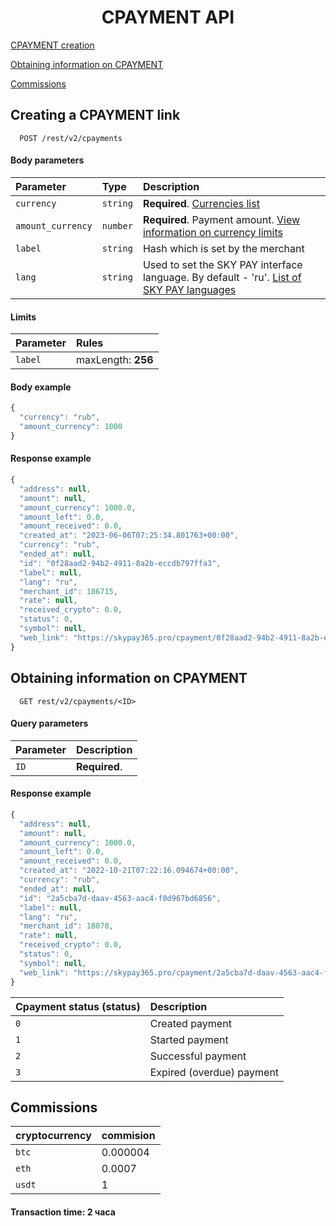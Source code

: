 
<h1 align="center">CPAYMENT API</h1>
 
[CPAYMENT creation](#cpayment)

[Obtaining information on CPAYMENT](#cpaymentinfo)

[Commissions](#commissions)

<a name="cpayment"></a>
## Creating a CPAYMENT link

```http
  POST /rest/v2/cpayments
```
#### Body parameters

| Parameter | Type     | Description                |
| :-------- | :------- | :------------------------- |
| `currency` | `string` | **Required**. [Currencies list](CURRENCIESCPAYMENT.md)
| `amount_currency` | `number` | **Required**. Payment amount. [View information on currency limits](CURRENCIESCPAYMENT.md)
| `label` | `string` | Hash which is set by the merchant
| `lang` | `string` | Used to set the SKY PAY interface language. By default - 'ru'. [List of SKY PAY languages](SKYPAYLANGUAGES.md)

#### Limits

| Parameter | Rules     |
| :-------- | :-------  |
| `label` | maxLength: **256**

#### Body example

```javascript
{
  "currency": "rub",
  "amount_currency": 1000
}
```

#### Response example

```javascript
{
  "address": null,
  "amount": null,
  "amount_currency": 1000.0,
  "amount_left": 0.0,
  "amount_received": 0.0,
  "created_at": "2023-06-06T07:25:34.801763+00:00",
  "currency": "rub",
  "ended_at": null,
  "id": "0f28aad2-94b2-4911-8a2b-eccdb797ffa3",
  "label": null,
  "lang": "ru",
  "merchant_id": 186715,
  "rate": null,
  "received_crypto": 0.0,
  "status": 0,
  "symbol": null,
  "web_link": "https://skypay365.pro/cpayment/0f28aad2-94b2-4911-8a2b-eccdb797ffa3"
}
```
 <a name="cpaymentinfo"></a>
## Obtaining information on CPAYMENT

```http
  GET rest/v2/cpayments/<ID> 
```

#### Query parameters

| Parameter | Description                |
| :-------- | :------------------------- |
| `ID` | **Required**.

#### Response example

```javascript
{
  "address": null,
  "amount": null,
  "amount_currency": 1000.0,
  "amount_left": 0.0,
  "amount_received": 0.0,
  "created_at": "2022-10-21T07:22:16.094674+00:00",
  "currency": "rub",
  "ended_at": null,
  "id": "2a5cba7d-daav-4563-aac4-f0d967bd6856",
  "label": null,
  "lang": "ru",
  "merchant_id": 18078,
  "rate": null,
  "received_crypto": 0.0,
  "status": 0,
  "symbol": null,
  "web_link": "https://skypay365.pro/cpayment/2a5cba7d-daav-4563-aac4-f0d967bd6856",
}
```

| Cpayment status (status) | Description                |
| :-------- |  :------------------------- |
| `0` | Created payment |
| `1` | Started payment |
| `2` | Successful payment |
| `3` | Expired (overdue) payment |


 <a name="commissions"></a>
## Commissions

| cryptocurrency | commision                |
| :-------- |  :------------------------- |
| `btc` | 0.000004 |
| `eth` | 0.0007  |
| `usdt` | 1 |

#### Transaction time: 2 часа
